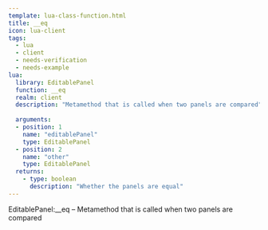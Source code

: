 ```yaml
---
template: lua-class-function.html
title: __eq
icon: lua-client
tags:
  - lua
  - client
  - needs-verification
  - needs-example
lua:
  library: EditablePanel
  function: __eq
  realm: client
  description: "Metamethod that is called when two panels are compared"
  
  arguments:
  - position: 1
    name: "editablePanel"
    type: EditablePanel
  - position: 2
    name: "other"
    type: EditablePanel
  returns:
    - type: boolean
      description: "Whether the panels are equal"
---
```


<div class="lua__search__keywords">
EditablePanel:__eq &#x2013; Metamethod that is called when two panels are compared
</div>
